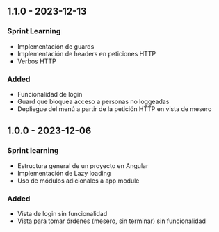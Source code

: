 ## 1.1.0 - 2023-12-13

### Sprint Learning

- Implementación de guards
- Implementación de headers en peticiones HTTP
- Verbos HTTP

### Added

- Funcionalidad de login
- Guard que bloquea acceso a personas no loggeadas
- Depliegue del menú a partir de la petición HTTP en vista de mesero

## 1.0.0 - 2023-12-06

### Sprint learning

- Estructura general de un proyecto en Angular
- Implementación de Lazy loading
- Uso de módulos adicionales a app.module

### Added

- Vista de login sin funcionalidad
- Vista para tomar órdenes (mesero, sin terminar) sin funcionalidad